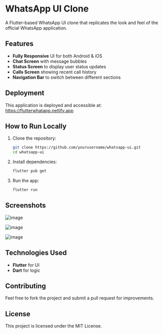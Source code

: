 # WhatsApp UI Clone

A Flutter-based WhatsApp UI clone that replicates the look and feel of the official WhatsApp application.

## Features
- **Fully Responsive** UI for both Android & iOS
- **Chat Screen** with message bubbles
- **Status Screen** to display user status updates
- **Calls Screen** showing recent call history
- **Navigation Bar** to switch between different sections

## Deployment
This application is deployed and accessible at:  
https://flutterwhatapp.netlify.app

## How to Run Locally
1. Clone the repository:
   ```sh
   git clone https://github.com/yourusername/whatsapp-ui.git
   cd whatsapp-ui
   ```
2. Install dependencies:
   ```sh
   flutter pub get
   ```
3. Run the app:
   ```sh
   flutter run
   ```

## Screenshots

![image](https://github.com/user-attachments/assets/b774656d-5510-4314-aecc-b7a234ddbf60)


![image](https://github.com/user-attachments/assets/70bd0f66-a03a-4d6a-a650-94520b2759f4)


![image](https://github.com/user-attachments/assets/a9a57c61-8648-4248-8b7f-c92b10052ffc)





## Technologies Used
- **Flutter** for UI
- **Dart** for logic

## Contributing
Feel free to fork the project and submit a pull request for improvements.

## License
This project is licensed under the MIT License.
